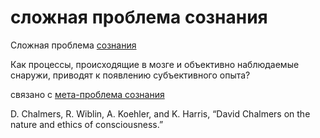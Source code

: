 # сложная проблема сознания
Сложная проблема [сознания](%D1%81%D0%BE%D0%B7%D0%BD%D0%B0%D0%BD%D0%B8%D0%B5)

Как процессы, происходящие в мозге и объективно наблюдаемые снаружи, приводят к появлению субъективного опыта?

связано с [мета-проблема сознания](%D0%BC%D0%B5%D1%82%D0%B0-%D0%BF%D1%80%D0%BE%D0%B1%D0%BB%D0%B5%D0%BC%D0%B0%20%D1%81%D0%BE%D0%B7%D0%BD%D0%B0%D0%BD%D0%B8%D1%8F)

D. Chalmers, R. Wiblin, A. Koehler, and K. Harris, “David Chalmers on the nature and ethics of consciousness.”